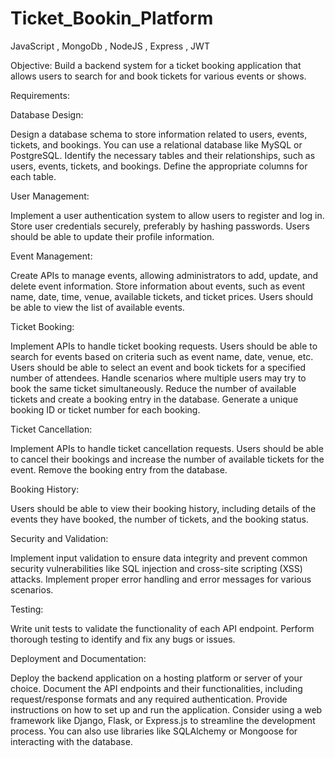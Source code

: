# Ticket_Bookin_Platform
JavaScript , MongoDb , NodeJS , Express , JWT

Objective: Build a backend system for a ticket booking application that allows users to search for and book tickets for various events or shows.

Requirements:

Database Design:

Design a database schema to store information related to users, events, tickets, and bookings. You can use a relational database like MySQL or PostgreSQL.
Identify the necessary tables and their relationships, such as users, events, tickets, and bookings. Define the appropriate columns for each table.

User Management:

Implement a user authentication system to allow users to register and log in.
Store user credentials securely, preferably by hashing passwords.
Users should be able to update their profile information.


Event Management:

Create APIs to manage events, allowing administrators to add, update, and delete event information.
Store information about events, such as event name, date, time, venue, available tickets, and ticket prices.
Users should be able to view the list of available events.


Ticket Booking:

Implement APIs to handle ticket booking requests.
Users should be able to search for events based on criteria such as event name, date, venue, etc.
Users should be able to select an event and book tickets for a specified number of attendees.
Handle scenarios where multiple users may try to book the same ticket simultaneously.
Reduce the number of available tickets and create a booking entry in the database.
Generate a unique booking ID or ticket number for each booking.


Ticket Cancellation:

Implement APIs to handle ticket cancellation requests.
Users should be able to cancel their bookings and increase the number of available tickets for the event.
Remove the booking entry from the database.

Booking History:

Users should be able to view their booking history, including details of the events they have booked, the number of 
tickets, and the booking status.


Security and Validation:

Implement input validation to ensure data integrity and prevent common security vulnerabilities like SQL injection and cross-site scripting (XSS) attacks.
Implement proper error handling and error messages for various scenarios.


Testing:

Write unit tests to validate the functionality of each API endpoint.
Perform thorough testing to identify and fix any bugs or issues.

Deployment and Documentation:

Deploy the backend application on a hosting platform or server of your choice.
Document the API endpoints and their functionalities, including request/response formats and any required authentication.
Provide instructions on how to set up and run the application.
Consider using a web framework like Django, Flask, or Express.js to streamline the development process. You can 
also use libraries like SQLAlchemy or Mongoose for interacting with the database.

